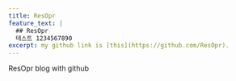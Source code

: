 ```yaml
---
title: ResOpr
feature_text: |
  ## ResOpr
  테스트 1234567890
excerpt: my github link is [this](https://github.com/ResOpr).
---
```


ResOpr blog with github
